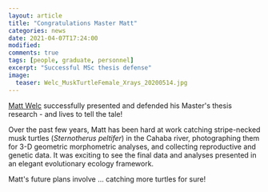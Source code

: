 ```yaml
---
layout: article
title: "Congratulations Master Matt"
categories: news
date: 2021-04-07T17:24:00
modified:
comments: true
tags: [people, graduate, personnel]
excerpt: "Successful MSc thesis defense"
image:
  teaser: Welc_MuskTurtleFemale_Xrays_20200514.jpg
---
```


[Matt Welc](/people) successfully presented and defended his Master's thesis research - and lives to tell the tale!

Over the past few years, Matt has been hard at work catching stripe-necked musk turtles (_Sternotherus peltifer_) in the Cahaba river, photographing them for 3-D geometric morphometric analyses, and collecting reproductive and genetic data. It was exciting to see the final data and analyses presented in an elegant evolutionary ecology framework.

Matt's future plans involve ... catching more turtles for sure!
 
